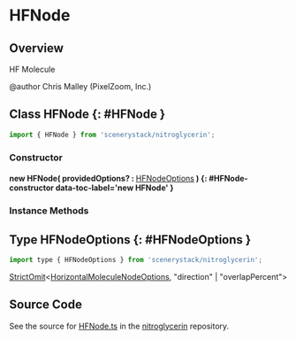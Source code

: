 # HFNode

## Overview

HF Molecule

@author Chris Malley (PixelZoom, Inc.)

## Class HFNode {: #HFNode }


```js
import { HFNode } from 'scenerystack/nitroglycerin';
```
### Constructor

#### new HFNode( providedOptions? : <span style="font-weight: 400;">[HFNodeOptions](../nitroglycerin/HFNode.md#HFNodeOptions)</span> ) {: #HFNode-constructor data-toc-label='new HFNode' }

### Instance Methods





## Type HFNodeOptions {: #HFNodeOptions }


```js
import type { HFNodeOptions } from 'scenerystack/nitroglycerin';
```


[StrictOmit](../phet-core/StrictOmit.md)&lt;[HorizontalMoleculeNodeOptions](../nitroglycerin/HorizontalMoleculeNode.md#HorizontalMoleculeNodeOptions), "direction" | "overlapPercent"&gt;



## Source Code

See the source for [HFNode.ts](https://github.com/phetsims/nitroglycerin/blob/main/js/nodes/HFNode.ts) in the [nitroglycerin](https://github.com/phetsims/nitroglycerin) repository.
